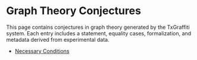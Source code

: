 # Graph Theory Conjectures

This page contains conjectures in graph theory generated by the TxGraffiti system. Each entry includes a statement, equality cases, formalization, and metadata derived from experimental data.

- [Necessary Conditions](necessary_conditions.md)
